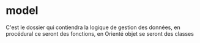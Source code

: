 # model

C'est le dossier qui contiendra la logique de gestion des données, en procédural ce seront des fonctions, en Orienté objet se seront des classes
